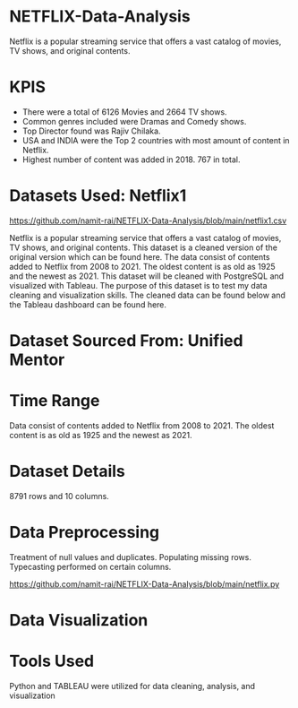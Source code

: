 # NETFLIX-Data-Analysis

Netflix is a popular streaming service that offers a vast catalog of movies, TV shows, and original contents.


# KPIS
- There were a total of 6126 Movies and 2664 TV shows.
- Common genres included were Dramas and Comedy shows.
- Top Director found was Rajiv Chilaka.
- USA and INDIA were the Top 2 countries with most amount of content in Netflix.
- Highest number of content was added in 2018. 767 in total.


# Datasets Used:   Netflix1
https://github.com/namit-rai/NETFLIX-Data-Analysis/blob/main/netflix1.csv

Netflix is a popular streaming service that offers a vast catalog of movies, TV shows, and original contents. This
dataset is a cleaned version of the original version which can be found here. The data consist of contents added to
Netflix from 2008 to 2021. The oldest content is as old as 1925 and the newest as 2021. This dataset will be
cleaned with PostgreSQL and visualized with Tableau. The purpose of this dataset is to test my data cleaning and
visualization skills. The cleaned data can be found below and the Tableau dashboard can be found here.


# Dataset Sourced From:   Unified Mentor


# Time Range
Data consist of contents added to Netflix from 2008 to 2021. The oldest content is as old as 1925 and the newest as 2021.


# Dataset Details
8791 rows and 10 columns.


# Data Preprocessing
Treatment  of null values and duplicates. 
Populating missing rows. 
Typecasting performed on certain columns.

https://github.com/namit-rai/NETFLIX-Data-Analysis/blob/main/netflix.py


# Data Visualization



 # Tools Used
 Python and TABLEAU were utilized for data cleaning, analysis, and visualization

